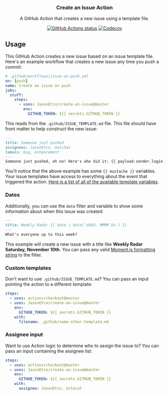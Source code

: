 <h3 align="center">Create an Issue Action</h3>
<p align="center">A GitHub Action that creates a new issue using a template file.<p>
<p align="center"><a href="https://github.com/JasonEtco/create-an-issue"><img alt="GitHub Actions status" src="https://github.com/JasonEtco/create-an-issue/workflows/Node%20CI/badge.svg"></a> <a href="https://codecov.io/gh/JasonEtco/create-an-issue/"><img src="https://badgen.now.sh/codecov/c/github/JasonEtco/create-an-issue" alt="Codecov"></a></p>

## Usage

This GitHub Action creates a new issue based on an issue template file. Here's an example workflow that creates a new issue any time you push a commit:

```yaml
# .github/workflows/issue-on-push.yml
on: [push]
name: Create an issue on push
jobs:
  stuff:
    steps:
      - uses: JasonEtco/create-an-issue@master
        env:
          GITHUB_TOKEN: ${{ secrets.GITHUB_TOKEN }}
```

This reads from the `.github/ISSUE_TEMPLATE.md` file. This file should have front matter to help construct the new issue:

```markdown
---
title: Someone just pushed
assignees: JasonEtco, matchai
labels: bug, enhancement
---
Someone just pushed, oh no! Here's who did it: {{ payload.sender.login }}
```

You'll notice that the above example has some `{{ mustache }}` variables. Your issue templates have access to everything about the event that triggered the action. [Here is a list of all of the available template variables](https://github.com/JasonEtco/actions-toolkit#toolscontext).

### Dates

Additionally, you can use the `date` filter and variable to show some information about when this issue was created:

```markdown
---
title: Weekly Radar {{ date | date('dddd, MMMM Do') }}
---
What's everyone up to this week?
```

This example will create a new issue with a title like **Weekly Radar Saturday, November 10th**. You can pass any valid [Moment.js formatting string](https://momentjs.com/docs/#/displaying/) to the filter.

### Custom templates

Don't want to use `.github/ISSUE_TEMPLATE.md`? You can pass an input pointing the action to a different template:

```yaml
steps:
  - uses: actions/checkout@master
  - uses: JasonEtco/create-an-issue@master
    env:
      GITHUB_TOKEN: ${{ secrets.GITHUB_TOKEN }}
    with:
      filename: .github/some-other-template.md
```

### Assignee input

Want to use Action logic to determine who to assign the issue to? You can pass an input containing the assignee list:

```yaml
steps:
  - uses: actions/checkout@master
  - uses: JasonEtco/create-an-issue@master
    env:
      GITHUB_TOKEN: ${{ secrets.GITHUB_TOKEN }}
    with:
      assignee: JasonEtco, octocat
```
